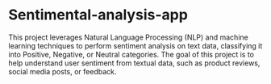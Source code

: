 # Sentimental-analysis-app
This project leverages Natural Language Processing (NLP) and machine learning techniques to perform sentiment analysis on text data, classifying it into Positive, Negative, or Neutral categories. The goal of this project is to help understand user sentiment from textual data, such as product reviews, social media posts, or feedback.
